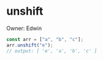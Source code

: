 # unshift

Owner: Edwin

```jsx
const arr = ["a", "b", "c"];
arr.unshift("e");
// output: [ 'e', 'a', 'b', 'c' ]
```